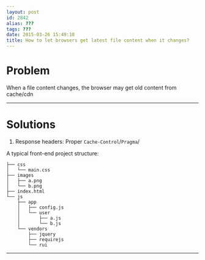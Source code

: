 ```yaml
---
layout: post
id: 2842
alias: ???
tags: ???
date: 2015-03-26 15:49:10
title: How to let browsers get latest file content when it changes?
---
```


# Problem

When a file content changes, the browser may get old content from cache/cdn

---

# Solutions

1. Response headers: Proper `Cache-Control`/`Pragma`/



A typical front-end project structure:

```
├── css
│   └── main.css
├── images
│   ├── a.png
│   └── b.png
├── index.html
└── js
    ├── app
    │   ├── config.js
    │   └── user
    │       ├── a.js
    │       └── b.js
    └── vendors
        ├── jquery
        ├── requirejs
        └── rui

```

---

